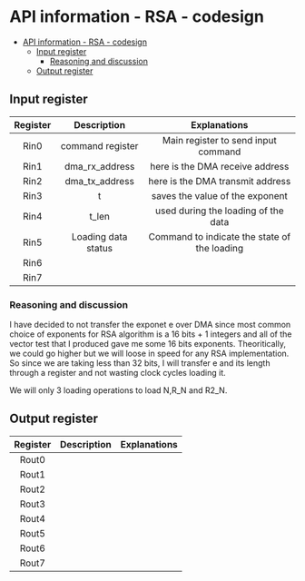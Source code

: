 # API information - RSA - codesign


- [API information - RSA - codesign](#api-information---rsa---codesign)
  - [Input register](#input-register)
    - [Reasoning and discussion](#reasoning-and-discussion)
  - [Output register](#output-register)


## Input register

| Register |     Description     |                 Explanations                 |
| :------: | :-----------------: | :------------------------------------------: |
|   Rin0   |  command register   |     Main register to send input command      |
|   Rin1   |   dma_rx_address    |       here is the DMA receive address        |
|   Rin2   |   dma_tx_address    |       here is the DMA transmit address       |
|   Rin3   |          t          |       saves the value of the exponent        |
|   Rin4   |        t_len        |     used during the loading of the data      |
|   Rin5   | Loading data status | Command to indicate the state of the loading |
|   Rin6   |                     |                                              |
|   Rin7   |                     |                                              |

### Reasoning and discussion

I have decided to not transfer the exponet e over DMA since most common choice of exponents for RSA algorithm is a 16 bits + 1 integers and all of the vector test that I produced gave me some 16 bits exponents. 
Theoritically, we could go higher but we will loose in speed for any RSA implementation. So since we are taking less than 32 bits, I will transfer e and its length through a register and not wasting clock cycles loading it.

We will only 3 loading operations to load N,R_N and R2_N.

## Output register

| Register | Description | Explanations |
| :------: | :---------: | :----------: |
|  Rout0   |             |              |
|  Rout1   |             |              |
|  Rout2   |             |              |
|  Rout3   |             |              |
|  Rout4   |             |              |
|  Rout5   |             |              |
|  Rout6   |             |              |
|  Rout7   |             |              |